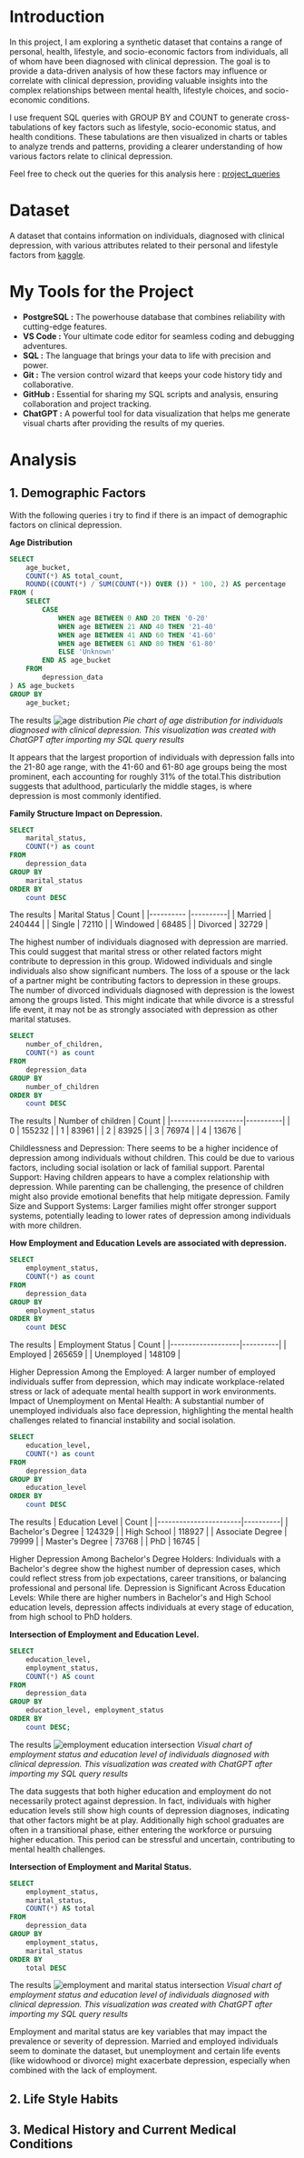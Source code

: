 # Introduction

In this project, I am exploring a synthetic dataset that contains a range of personal, health, lifestyle, and socio-economic factors from individuals, all of whom have been diagnosed with clinical depression. The goal is to provide a data-driven analysis of how these factors may influence or correlate with clinical depression, providing valuable insights into the complex relationships between mental health, lifestyle choices, and socio-economic conditions.

I use frequent SQL queries with GROUP BY and COUNT to generate cross-tabulations of key factors such as lifestyle, socio-economic status, and health conditions. These tabulations are then visualized in charts or tables to analyze trends and patterns, providing a clearer understanding of how various factors relate to clinical depression.

Feel free to check out the queries for this analysis here : [project_queries](/project_queries/)


# Dataset

A dataset that contains information on individuals, diagnosed with clinical depression, with various attributes related to their personal and lifestyle factors from [kaggle](https://www.kaggle.com/datasets/anthonytherrien/depression-dataset?resource=download).


# My Tools for the Project

- **PostgreSQL :** The powerhouse database that combines reliability with cutting-edge features.
- **VS Code :** Your ultimate code editor for seamless coding and debugging adventures.
- **SQL :** The language that brings your data to life with precision and power.
- **Git :** The version control wizard that keeps your code history tidy and collaborative.
- **GitHub :** Essential for sharing my SQL scripts and analysis, ensuring collaboration and project tracking.
- **ChatGPT :** A powerful tool for data visualization that helps me generate visual charts after providing the results of my queries.

# Analysis

## 1. Demographic Factors

With the following queries i try to find if there is an impact of demographic factors on clinical depression.

**Age Distribution**

```sql
SELECT
    age_bucket,
    COUNT(*) AS total_count,
    ROUND((COUNT(*) / SUM(COUNT(*)) OVER ()) * 100, 2) AS percentage
FROM (
    SELECT
        CASE
            WHEN age BETWEEN 0 AND 20 THEN '0-20'
            WHEN age BETWEEN 21 AND 40 THEN '21-40'
            WHEN age BETWEEN 41 AND 60 THEN '41-60'
            WHEN age BETWEEN 61 AND 80 THEN '61-80'
            ELSE 'Unknown'
        END AS age_bucket
    FROM
        depression_data
) AS age_buckets
GROUP BY
    age_bucket;
```
The results
![age distribution](./images/age_distribution.png)
*Pie chart of age distribution for individuals diagnosed with clinical depression. This visualization was created with ChatGPT after importing my SQL query results*

It appears that the largest proportion of individuals with depression falls into the 21-80 age range, with the 41-60 and 61-80 age groups being the most prominent,
each accounting for roughly 31% of the total.This distribution suggests that adulthood, particularly the middle stages, is where depression is most commonly identified.

**Family Structure Impact on Depression.**

```sql
SELECT
    marital_status,
    COUNT(*) as count
FROM
    depression_data
GROUP BY
    marital_status
ORDER BY
    count DESC
```
The results
| Marital Status |  Count   |
|----------      |----------|
| Married        | 240444   |
| Single         | 72110    |
| Windowed       | 68485    |
| Divorced       | 32729    |

The highest number of individuals diagnosed with depression are married. This could suggest that marital stress or other related factors might contribute to depression in this group.
Widowed individuals and single individuals also show significant numbers. The loss of a spouse or the lack of a partner might be contributing factors to depression in these groups.
The number of divorced individuals diagnosed with depression is the lowest among the groups listed. This might indicate that while divorce is a stressful life event,
it may not be as strongly associated with depression as other marital statuses.

```sql
SELECT
    number_of_children,
    COUNT(*) as count
FROM
    depression_data
GROUP BY
    number_of_children
ORDER BY 
    count DESC
```
The results
| Number of children |  Count   |
|--------------------|----------|
| 0                  | 155232   |
| 1                  | 83961    |
| 2                  | 83925    |
| 3                  | 76974    |
| 4                  | 13676    |

Childlessness and Depression: There seems to be a higher incidence of depression among individuals without children. This could be due to various factors, including social isolation or lack of familial support.
Parental Support: Having children appears to have a complex relationship with depression. While parenting can be challenging, the presence of children might also provide emotional benefits that help mitigate depression.
Family Size and Support Systems: Larger families might offer stronger support systems, potentially leading to lower rates of depression among individuals with more children.

**How Employment and Education Levels are associated with depression.**

```sql
SELECT
    employment_status,
    COUNT(*) as count
FROM
    depression_data
GROUP BY
    employment_status
ORDER BY
    count DESC
```
The results
| Employment Status |  Count   |
|-------------------|----------|
| Employed          | 265659   |
| Unemployed        | 148109   |


Higher Depression Among the Employed: A larger number of employed individuals suffer from depression, which may indicate workplace-related stress or lack of adequate mental health support in work environments.
Impact of Unemployment on Mental Health: A substantial number of unemployed individuals also face depression, highlighting the mental health challenges related to financial instability and social isolation.

```sql
SELECT
    education_level,
    COUNT(*) as count
FROM
    depression_data
GROUP BY
    education_level
ORDER BY
    count DESC
```
The results
|    Education Level    |  Count   |
|-----------------------|----------|
| Bachelor's Degree     | 124329   |
| High School           | 118927   |
| Associate Degree      | 79999    |
| Master's Degree       | 73768    |
| PhD                   | 16745    |

Higher Depression Among Bachelor's Degree Holders: Individuals with a Bachelor's degree show the highest number of depression cases, which could reflect stress from job expectations, career transitions, or balancing professional and personal life.
Depression is Significant Across Education Levels: While there are higher numbers in Bachelor's and High School education levels, depression affects individuals at every stage of education, from high school to PhD holders.

**Intersection of Employment and Education Level.**

```sql
SELECT
    education_level,
    employment_status,
    COUNT(*) AS count
FROM
    depression_data
GROUP BY
    education_level, employment_status
ORDER BY
    count DESC;
```
The results
![employment education intersection ](./images/employment_education_plot.png)
*Visual chart of employment status and education level of individuals diagnosed with clinical depression. This visualization was created with ChatGPT after importing my SQL query results*


The data suggests that both higher education and employment do not necessarily protect against depression. In fact, individuals with higher education levels still show high counts of depression diagnoses, indicating that other factors might be at play. Additionally high school graduates are often in a transitional phase, either entering the workforce or pursuing higher education. This period can be stressful and uncertain, contributing to mental health challenges.

**Intersection of Employment and Marital Status.**

```sql
SELECT
    employment_status,
    marital_status,
    COUNT(*) AS total
FROM
    depression_data
GROUP BY
    employment_status,
    marital_status
ORDER BY
    total DESC
```
The results
![employment and marital status intersection ](./images/employment_marital_status_bar_chart.png)
*Visual chart of employment status and education level of individuals diagnosed with clinical depression. This visualization was created with ChatGPT after importing my SQL query results*

Employment and marital status are key variables that may impact the prevalence or severity of depression. Married and employed individuals seem to dominate the dataset, but unemployment and certain life events (like widowhood or divorce) might exacerbate depression, especially when combined with the lack of employment.








## 2. Life Style Habits






## 3. Medical History and Current Medical Conditions

